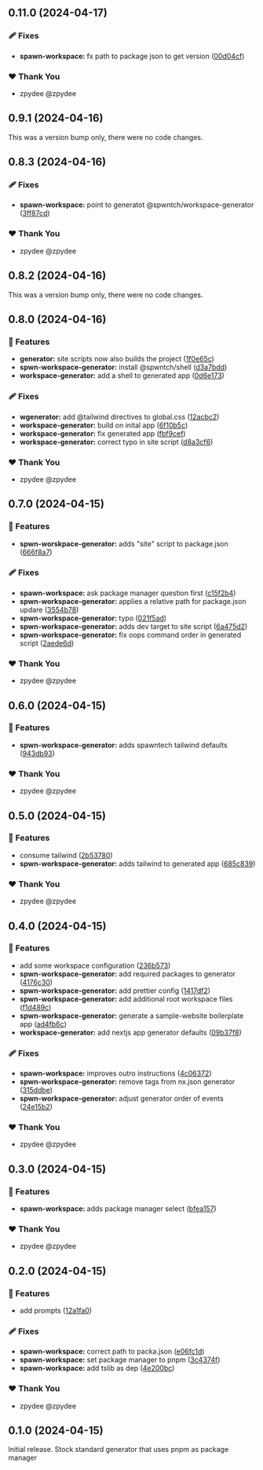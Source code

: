 ## 0.11.0 (2024-04-17)


### 🩹 Fixes

- **spawn-workspace:** fx path to package json to get version ([00d04cf](https://github.com/spwntch/spwn-workspace-generator/commit/00d04cf))

### ❤️  Thank You

- zpydee @zpydee

## 0.9.1 (2024-04-16)

This was a version bump only, there were no code changes.

## 0.8.3 (2024-04-16)


### 🩹 Fixes

- **spawn-workspace:** point to generatot @spwntch/workspace-generator ([3ff87cd](https://github.com/spwntch/spwn-workspace-generator/commit/3ff87cd))

### ❤️  Thank You

- zpydee @zpydee

## 0.8.2 (2024-04-16)

This was a version bump only, there were no code changes.

## 0.8.0 (2024-04-16)


### 🚀 Features

- **generator:** site scripts now also builds the project ([1f0e65c](https://github.com/spwntch/spwn-workspace-generator/commit/1f0e65c))
- **spwn-workspace-generator:** install @spwntch/shell ([d3a7bdd](https://github.com/spwntch/spwn-workspace-generator/commit/d3a7bdd))
- **workspace-generator:** add a shell to generated app ([0d6e173](https://github.com/spwntch/spwn-workspace-generator/commit/0d6e173))

### 🩹 Fixes

- **wgenerator:** add @tailwind directives to global.css ([12acbc2](https://github.com/spwntch/spwn-workspace-generator/commit/12acbc2))
- **workspace-generator:** build on inital app ([6f10b5c](https://github.com/spwntch/spwn-workspace-generator/commit/6f10b5c))
- **workspace-generator:** fix generated app ([fbf9cef](https://github.com/spwntch/spwn-workspace-generator/commit/fbf9cef))
- **workspace-generator:** correct typo in site script ([d8a3cf6](https://github.com/spwntch/spwn-workspace-generator/commit/d8a3cf6))

### ❤️  Thank You

- zpydee @zpydee

## 0.7.0 (2024-04-15)


### 🚀 Features

- **spwn-worskpace-generator:** adds "site" script to package.json ([666f8a7](https://github.com/spwntch/spwn-workspace-generator/commit/666f8a7))

### 🩹 Fixes

- **spawn-workspace:** ask package manager question first ([c15f2b4](https://github.com/spwntch/spwn-workspace-generator/commit/c15f2b4))
- **spwn-workspace-generator:** applies a relative path for package.json updare ([3554b78](https://github.com/spwntch/spwn-workspace-generator/commit/3554b78))
- **spwn-workspace-generator:** typo ([021f5ad](https://github.com/spwntch/spwn-workspace-generator/commit/021f5ad))
- **spwn-workspace-generator:** adds dev target to site script ([6a475d2](https://github.com/spwntch/spwn-workspace-generator/commit/6a475d2))
- **spwn-workspace-generator:** fix oops command order in generated script ([2aede6d](https://github.com/spwntch/spwn-workspace-generator/commit/2aede6d))

### ❤️  Thank You

- zpydee @zpydee

## 0.6.0 (2024-04-15)


### 🚀 Features

- **spwn-workspace-generator:** adds spawntech tailwind defaults ([943db93](https://github.com/spwntch/spwn-workspace-generator/commit/943db93))

### ❤️  Thank You

- zpydee @zpydee

## 0.5.0 (2024-04-15)


### 🚀 Features

- consume tailwind ([2b53780](https://github.com/spwntch/spwn-workspace-generator/commit/2b53780))
- **spwn-workspace-generator:** adds tailwind to generated app ([685c839](https://github.com/spwntch/spwn-workspace-generator/commit/685c839))

### ❤️  Thank You

- zpydee @zpydee

## 0.4.0 (2024-04-15)


### 🚀 Features

- add some workspace configuration ([236b573](https://github.com/spwntch/spwn-workspace-generator/commit/236b573))
- **spwn-workspace-generator:** add required packages to generator ([4176c30](https://github.com/spwntch/spwn-workspace-generator/commit/4176c30))
- **spwn-workspace-generator:** add prettier config ([1417df2](https://github.com/spwntch/spwn-workspace-generator/commit/1417df2))
- **spwn-workspace-generator:** add additional root workspace files ([f1d489c](https://github.com/spwntch/spwn-workspace-generator/commit/f1d489c))
- **spwn-workspace-generator:** generate a sample-website boilerplate app ([ad4fb6c](https://github.com/spwntch/spwn-workspace-generator/commit/ad4fb6c))
- **workspace-generator:** add nextjs app generator defaults ([09b37f8](https://github.com/spwntch/spwn-workspace-generator/commit/09b37f8))

### 🩹 Fixes

- **spawn-workspace:** improves outro instructions ([4c06372](https://github.com/spwntch/spwn-workspace-generator/commit/4c06372))
- **spwn-workspace-generator:** remove tags from nx.json generator ([315ddbe](https://github.com/spwntch/spwn-workspace-generator/commit/315ddbe))
- **spwn-workspace-generator:** adjust generator order of events ([24e15b2](https://github.com/spwntch/spwn-workspace-generator/commit/24e15b2))

### ❤️  Thank You

- zpydee @zpydee

## 0.3.0 (2024-04-15)


### 🚀 Features

- **spawn-workspace:** adds package manager select ([bfea157](https://github.com/spwntch/spwn-workspace-generator/commit/bfea157))

### ❤️  Thank You

- zpydee @zpydee

## 0.2.0 (2024-04-15)


### 🚀 Features

- add prompts ([12a1fa0](https://github.com/spwntch/spwn-workspace-generator/commit/12a1fa0))

### 🩹 Fixes

- **spawn-workspace:** correct path to packa.json ([e06fc1d](https://github.com/spwntch/spwn-workspace-generator/commit/e06fc1d))
- **spawn-workspace:** set package manager to pnpm ([3c4374f](https://github.com/spwntch/spwn-workspace-generator/commit/3c4374f))
- **spawn-workspace:** add tslib as dep ([4e200bc](https://github.com/spwntch/spwn-workspace-generator/commit/4e200bc))

### ❤️  Thank You

- zpydee @zpydee

## 0.1.0 (2024-04-15)

Initial release. Stock standard generator that uses pnpm as package manager

